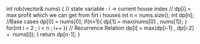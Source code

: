 int rob(vector<int>& nums) {
// state variable : i -> current house index
// dp[i] = max profit which we can get from firt i houses
int n = nums.size();
int dp[n];
//Base cases
dp[0] = nums[0];
if(n>1){
dp[1] = max(nums[0] , nums[1]);
}
for(int i = 2 ; i < n ; i++ ){
// Recurrence Relation
dp[i] = max(dp[i-1] , dp[i-2] +  nums[i]);
}
return dp[n-1];
}